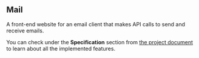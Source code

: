 ## Mail
A front-end website for an email client that makes API calls to send and receive emails.

You can check under the **Specification** section from [the project document](https://cs50.harvard.edu/web/2020/projects/3/mail/) to learn about all the implemented features.

